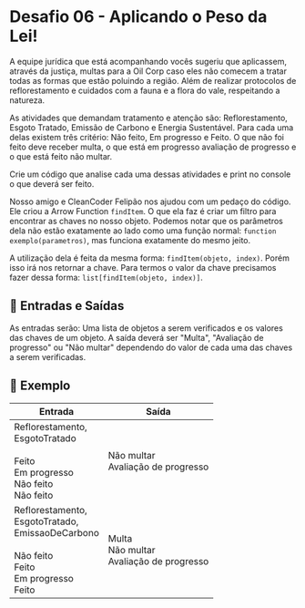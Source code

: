 # Desafio 06 - Aplicando o Peso da Lei!

A equipe jurídica que está acompanhando vocês sugeriu que aplicassem, através da justiça, multas para a Oil Corp caso eles não comecem a tratar todas as formas que estão poluindo a região. Além de realizar protocolos de reflorestamento e cuidados com a fauna e a flora do vale, respeitando a natureza.

As atividades que demandam tratamento e atenção são: Reflorestamento, Esgoto Tratado, Emissão de Carbono e Energia Sustentável. Para cada uma delas existem três critério: Não feito, Em progresso e Feito. O que não foi feito deve receber multa, o que está em progresso avaliação de progresso e o que está feito não multar.

Crie um código que analise cada uma dessas atividades e print no console o que deverá ser feito.

Nosso amigo e CleanCoder Felipão nos ajudou com um pedaço do código. Ele criou a Arrow Function `findItem`. O que ela faz é criar um filtro para encontrar as chaves no nosso objeto. Podemos notar que os parâmetros dela não estão exatamente ao lado como uma função normal: `function exemplo(parametros)`, mas funciona exatamente do mesmo jeito.

A utilização dela é feita da mesma forma: `findItem(objeto, index)`. Porém isso irá nos retornar a chave. Para termos o valor da chave precisamos fazer dessa forma: `list[findItem(objeto, index)]`.

## 🌅 Entradas e Saídas 

As entradas serão: Uma lista de objetos a serem verificados e os valores das chaves de um objeto. A saída deverá ser "Multa", "Avaliação de progresso" ou "Não multar" dependendo do valor de cada uma das chaves a serem verificadas.

## 🌳 Exemplo 
|Entrada|Saída|
|---|---|
|Reflorestamento, <br> EsgotoTratado <br><br> Feito <br> Em progresso <br> Não feito <br> Não feito|Não multar <br> Avaliação de progresso|
|Reflorestamento, <br> EsgotoTratado, <br> EmissaoDeCarbono <br><br> Não feito <br> Feito <br> Em progresso <br> Feito|Multa <br> Não multar <br> Avaliação de progresso|
